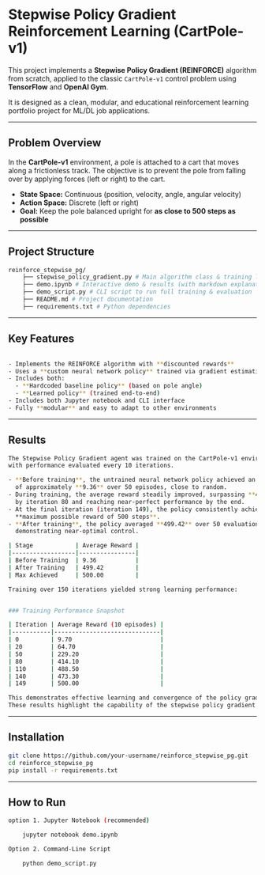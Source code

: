 # Stepwise Policy Gradient Reinforcement Learning (CartPole-v1)

This project implements a **Stepwise Policy Gradient (REINFORCE)** algorithm from scratch, applied to the classic `CartPole-v1` control problem using **TensorFlow** and **OpenAI Gym**.

It is designed as a clean, modular, and educational reinforcement learning portfolio project for ML/DL job applications.

---

## Problem Overview

In the **CartPole-v1** environment, a pole is attached to a cart that moves along a frictionless track. The objective is to prevent the pole from falling over by applying forces (left or right) to the cart.

- **State Space:** Continuous (position, velocity, angle, angular velocity)
- **Action Space:** Discrete (left or right)
- **Goal:** Keep the pole balanced upright for **as close to 500 steps as possible**

---

## Project Structure
```bash
reinforce_stepwise_pg/
    ├── stepwise_policy_gradient.py # Main algorithm class & training logic
    ├── demo.ipynb # Interactive demo & results (with markdown explanations)
    ├── demo_script.py # CLI script to run full training & evaluation
    ├── README.md # Project documentation
    ├── requirements.txt # Python dependencies
```

---

## Key Features
```bash

- Implements the REINFORCE algorithm with **discounted rewards**
- Uses a **custom neural network policy** trained via gradient estimation
- Includes both:
  - **Hardcoded baseline policy** (based on pole angle)
  - **Learned policy** (trained end-to-end)
- Includes both Jupyter notebook and CLI interface
- Fully **modular** and easy to adapt to other environments
```
---

## Results

```bash
The Stepwise Policy Gradient agent was trained on the CartPole-v1 environment for 150 iterations,
with performance evaluated every 10 iterations.

- **Before training**, the untrained neural network policy achieved an average reward
  of approximately **9.36** over 50 episodes, close to random.
- During training, the average reward steadily improved, surpassing **400** steps
  by iteration 80 and reaching near-perfect performance by the end.
- At the final iteration (iteration 149), the policy consistently achieved the
  **maximum possible reward of 500 steps**.
- **After training**, the policy averaged **499.42** over 50 evaluation episodes,
  demonstrating near-optimal control.

| Stage            | Average Reward |
|------------------|----------------|
| Before Training  | 9.36           |
| After Training   | 499.42         |
| Max Achieved     | 500.00         |

Training over 150 iterations yielded strong learning performance:


### Training Performance Snapshot

| Iteration | Average Reward (10 episodes) |
|-----------|------------------------------|
| 0         | 9.70                         |
| 20        | 64.70                        |
| 50        | 229.20                       |
| 80        | 414.10                       |
| 110       | 488.50                       |
| 140       | 473.30                       |
| 149       | 500.00                       |

This demonstrates effective learning and convergence of the policy gradient method on this classic control task.Moreover,
These results highlight the capability of the stepwise policy gradient algorithm to solve reinforcement learning problems effectively, making this portfolio piece a strong demonstration of practical RL expertise.
```

---
## Installation

```bash
git clone https://github.com/your-username/reinforce_stepwise_pg.git
cd reinforce_stepwise_pg
pip install -r requirements.txt
```

---

## How to Run

```bash
option 1. Jupyter Notebook (recommended)

    jupyter notebook demo.ipynb

Option 2. Command-Line Script

    python demo_script.py
```

